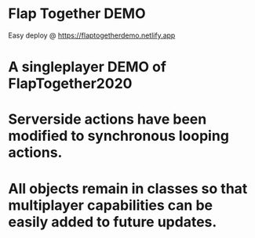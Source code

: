 # Flap Together DEMO 
Easy deploy @ https://flaptogetherdemo.netlify.app
# A singleplayer DEMO of FlapTogether2020

# Serverside actions have been modified to synchronous looping actions.

# All objects remain in classes so that multiplayer capabilities can be easily added to future updates.

